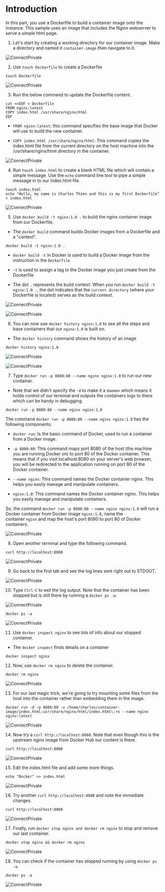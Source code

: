 # Introduction

In this part, you use a Dockerfile to build a container image onto the instance. This sample uses an image that includes the Nginx webserver to serve a simple html page.

1. Let's start by creating a working directory for our container image. Make a directory and named it `container-image`  then navigate to it.

![ConnectPrivate](/images/2.Building-a-Container-Image/1.ContainerImage.png)

2. Use `touch Dockerfile` to create a Dockerfile

```
touch Dockerfile
```

![ConnectPrivate](/images/2.Building-a-Container-Image/2.ContainerImage.png)

3. Run the below command to update the Dockerfile content.

```
cat <<EOF > Dockerfile
FROM nginx:latest
COPY index.html /usr/share/nginx/html
EOF
```

- `FROM nginx:latest`: this command specifies the base image that Docker will use to build the new container.

- `COPY index.html /usr/share/nginx/html`: This command copies the index.html file from the current directory on the host machine into the /usr/share/nginx/html directory in the container.

![ConnectPrivate](/images/2.Building-a-Container-Image/3.ContainerImage.png)

4. Run `touch index.html` to create a blank HTML file which will contain a simple message. Use the `echo` command line tool to pipe a simple message in to our index.html file.

```
touch index.html
echo "Hello, my name is Charles Thien and this is my first Dockerfile" > index.html
```

![ConnectPrivate](/images/2.Building-a-Container-Image/4.ContainerImage.png)

5. Use `docker build -t nginx:1.0 .` to build the nginx container image from our Dockerfile.
- The `docker build` command builds Docker images from a Dockerfile and a "context".

```
docker build -t nginx:1.0 .
```

- `docker build -t` in Docker is used to build a Docker image from the instruction in the `Dockerfile`
  
- `-t` is used to assign a tag to the Docker image you just create from the Dockerfile
  
- The dot `.` represents the build context. When you run `docker build -t nginx:1.0 .`, the dot indicates that the `current directory` (where your Dockerfile is located) serves as the build context.

![ConnectPrivate](/images/2.Building-a-Container-Image/5.ContainerImage.png)

![ConnectPrivate](/images/2.Building-a-Container-Image/6.ContainerImage.png)

6. You can now use `docker history nginx:1.0` to see all the steps and base containers that our `nginx:1.0` is built on.
- The `docker history` command shows the history of an image

```
docker history nginx:1.0
```

![ConnectPrivate](/images/2.Building-a-Container-Image/7.ContainerImage.png)

![ConnectPrivate](/images/2.Building-a-Container-Image/8.ContainerImage.png)

7. Type `docker run -p 8080:80 --name nginx nginx:1.0` to run our new container.
- Note that we didn't specify the `-d` to make it a `daemon` which means it holds control of our terminal and outputs the containers logs to there which can be handy in debugging.

```
docker run -p 8080:80 --name nginx nginx:1.0
```

The command `docker run -p 8080:80 --name nginx nginx:1.0` has the following components:
- `docker run`: Is the basic command of Docker, used to run a container from a Docker image.
  
- `-p 8080:80`: This command maps port 8080 of the host (the machine you are running Docker on) to port 80 of the Docker container. This means that if you visit localhost:8080 on your server's web browser, you will be redirected to the application running on port 80 of the Docker container.
  
- `--name nginx`: This command names the Docker container nginx. This helps you easily manage and manipulate containers.
  
- `nginx:1.0`: This command names the Docker container nginx. This helps you easily manage and manipulate containers.

So, the command `docker run -p 8080:80 --name nginx nginx:1.0` will run a Docker container from Docker image `nginx:1.0`, name the container `nginx` and map the host's port 8080 to port 80 of Docker containers.

![ConnectPrivate](/images/2.Building-a-Container-Image/9.ContainerImage.png)

8. Open another terminal and type the following command.

```
curl http://localhost:8080
```

![ConnectPrivate](/images/2.Building-a-Container-Image/10.ContainerImage.png)

9. Go back to the first tab and see the log lines sent right out to STDOUT.

![ConnectPrivate](/images/2.Building-a-Container-Image/11.ContainerImage.png)

10. Type `Ctrl-C` to exit the log output. Note that the container has been stopped but is still there by running a `docker ps -a`.

![ConnectPrivate](/images/2.Building-a-Container-Image/12.ContainerImage.png)

```
docker ps -a
```

![ConnectPrivate](/images/2.Building-a-Container-Image/13.ContainerImage.png)

11. Use `docker inspect nginx` to see lots of info about our stopped container.
- The `docker inspect` finds details on a container

```
docker inspect nginx
```

12. Now, use `docker rm nginx` to delete the container.

```
docker rm nginx
```
![ConnectPrivate](/images/2.Building-a-Container-Image/14.ContainerImage.png)

13. For our last magic trick, we're going to try mounting some files from the host into the container rather than embedding them in the image.

```
docker run -d -p 8080:80 -v /home/charles/container-image/index.html:usr/share/nginx/html/index.html\:ro --name nginx nginx:latest
```

![ConnectPrivate](/images/2.Building-a-Container-Image/15.ContainerImage.png)

14. Now try a `curl http://localhost:8080`. Note that even though this is the upstream nginx image from Docker Hub our content is there.

```
curl http://localhost:8080
```

![ConnectPrivate](/images/2.Building-a-Container-Image/16.ContainerImage.png)

15. Edit the index.html file and add some more things.

```
echo "Docker" >> index.html
```

![ConnectPrivate](/images/2.Building-a-Container-Image/17.ContainerImage.png)

16. Try another `curl http://localhost:8080` and note the immediate changes.

```
curl http://localhost:8080
```

![ConnectPrivate](/images/2.Building-a-Container-Image/18.ContainerImage.png)

17. Finally, run `docker stop nginx and docker rm nginx` to stop and remove our last container.

```
docker stop nginx && docker rm nginx
```

![ConnectPrivate](/images/2.Building-a-Container-Image/19.ContainerImage.png)

18. You can check if the container has stopped running by using `docker ps -a`. 

```
docker ps -a
```

![ConnectPrivate](/images/2.Building-a-Container-Image/20.ContainerImage.png)